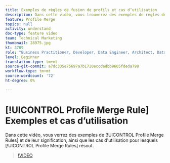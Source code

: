 ```yaml
---
title: Exemples de règles de fusion de profils et cas d’utilisation
description: Dans cette vidéo, vous trouverez des exemples de règles de fusion de Profils et de leur signification, ainsi que les cas d’utilisation pour lesquels les règles de fusion de Profils sont résolues.
feature: Profile Merge
topics: null
activity: understand
doc-type: feature video
team: Technical Marketing
thumbnail: 28975.jpg
kt: 3709
role: "Business Practitioner, Developer, Data Engineer, Architect, Data Architect, Administrator, Leader"
level: Beginner
translation-type: tm+mt
source-git-commit: a7dc335e75697a7b1720eccdadbb9605fdeda798
workflow-type: tm+mt
source-wordcount: '72'
ht-degree: 0%

---
```



# [!UICONTROL Profile Merge Rule] Exemples et cas d’utilisation

Dans cette vidéo, vous verrez des exemples de [!UICONTROL Profile Merge Rules] et de leur signification, ainsi que les cas d&#39;utilisation pour lesquels [!UICONTROL Profile Merge Rules] résout.

>[!VIDEO](https://video.tv.adobe.com/v/28975/?quality=12)
